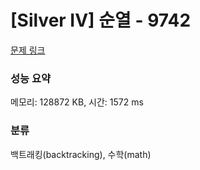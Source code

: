 # [Silver IV] 순열 - 9742 

[문제 링크](https://www.acmicpc.net/problem/9742) 

### 성능 요약

메모리: 128872 KB, 시간: 1572 ms

### 분류

백트래킹(backtracking), 수학(math)

